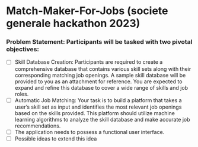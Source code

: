 # Match-Maker-For-Jobs (societe generale hackathon 2023)

### Problem Statement: Participants will be tasked with two pivotal objectives:
- [ ] Skill Database Creation: Participants are required to create a comprehensive database that contains various skill sets along with their corresponding matching job openings. A sample skill database will be provided to you as an attachment for reference. You are expected to expand and refine this database to cover a wide range of skills and job roles.
- [ ] Automatic Job Matching: Your task is to build a platform that takes a user’s skill set as input and identifies the most relevant job openings based on the skills provided. This platform should utilize machine learning algorithms to analyze the skill database and make accurate job recommendations.
- [ ] The application needs to possess a functional user interface.
- [ ] Possible ideas to extend this idea
